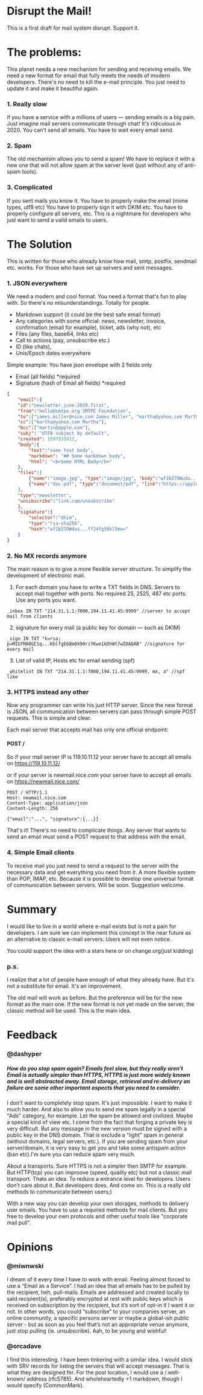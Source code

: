 # Disrupt the Mail!
This is a first draft for mail system disrupt. Support it.

# The problems:
This planet needs a new mechanism for sending and receiving emails. We need a new format for email that fully meets the needs of modern developers. There's no need to kill the e-mail principle. You just need to update it and make it beautiful again.

### 1. Really slow
if you have a service with a millions of users — sending emails is a big pain. Just imagine mail servers communicate through chat! It's ridiculous in 2020. You can't send all emails. You have to wait every email send.

### 2. Spam
The old mechanism allows you to send a spam! We have to replace it with a new one that will not allow spam at the server level (just without any of anti-spam tools).

### 3. Сomplicated
If you sent mails you know it. You have to properly make the email (mime types, utf8 etc) 
You have to properly sign it with DKIM etc. You have to properly configure all servers, etc. This is a nightmare for developers who just want to send a valid emails to users.


# The Solution
This is written for those who already know how mail, smtp, postfix, sendmail etc. works. For those who have set up servers and sent messages.

### 1. JSON everywhere
We need a modern and cool format. You need a format that's fun to play with. So there's no misunderstandings. Totally for people. 

- Markdown support (it could be the best safe email format)
- Any categories with some official: news, newsletter, invoice, confirmation (email for example), ticket, ads (why not), etc
- Files (any files, base64, links etc)
- Call to actions (pay, unsubscribe etc.)
- ID (like chats), 
- Unix/Epoch dates everywhere

Simple example:
You have json envelope with 2 fields only
- Email (all fields) *required
- Signature (hash of Email all fields) *required

```json
{
    "email":{
    "id":"newsletter.june.2020.first",
    "from":"hello@smtpe.org SMTPE Foundation",
    "to":["james.miller@nice.com James Miller", "martha@yahoo.com Martha"],
    "cc":["martha@yahoo.com Martha"],
    "bcc":["martin@apple.com"],
    "subj": "UTF8 subject by default",
    "created": 1597221012,
    "body":{
        "text":"some text body",
        "markdown": "## Some markdown body",
        "html": "<b>Some HTML Body</b>"
    },
    "files":[
        {"name":"image.jpg", "type":"image/jpg", "body":"wf1b27OWudu...Ogp+mmUf5mo"},
        {"name":"doc.pdf", "type":"document/pdf", "link":"https://apple.com/nice.pdf"}
    ],
    "type":"newsletter",
    "unsibscribe":"link.com/unsubscribe"
    },
    "signature":{
        "selector":"dkim",
        "type":"rsa-sha256",
        "hash":"wf1b27OWdus...ff24fg56kl5mo="
    }
}
```

### 2. No MX records anymore
The main reason is to give a more flexible server structure. To simplify the development of electronic mail.

1. For each domain you have to write a TXT fields in DNS. Servers to accept mail together with ports. No required 25, 2525, 487 etc ports. Use any ports you want.
```
_inbox IN TXT "214.31.1.1:7000,194.11.41.45:9999" //server to accept mail from clients
```
2. signature for every mail (a public key for domain — such as DKIM)
```
_sign IN TXT "k=rsa; p=MIGfMA0GCSq...KblfgE68m0X90riYKwe1kDhWt7wIDAQAB" //signature for every mail
```
3. List of valid IP, Hosts etc for email sending (spf)
```
_whitelist IN TXT "214.31.1.1:7000,194.11.41.45:9999, mx, a" //spf like
```

### 3. HTTPS instead any other
Now any programmer can write his just HTTP server. Since the new format is JSON, all communication between servers can pass through simple POST requests. This is simple and clear. 

Each mail server that accepts mail has only one official endpoint:
#### POST /

So if your mail server IP is 119.10.11.12 your server have to accept all emails on
https://119.10.11.12/

or if your server is newmail.nice.com your server have to accept all emails on
https://newmail.nice.com/

```
POST / HTTP/1.1
Host: newmail.nice.com
Content-Type: application/json
Content-Length: 256

{"email":"...", "signature":{...}}
```

That's it! There's no need to complicate things. Any server that wants to send an email must send a POST request to that address with the email.

### 4. Simple Email clients
To receive mail you just need to send a request to the server with the necessary data and get everything you need from it. A more flexible system than POP, IMAP, etc. Because it is possible to develop one universal format of communication between servers. Will be soon. Suggestion welcome.


# Summary
I would like to live in a world where e-mail exists but is not a pain for developers. I am sure we can implement this concept in the near future as an alternative to classic e-mail servers. Users will not even notice.

You could support the idea with a stars here or on change.org(just kidding)

### p.s.
I realize that a lot of people have enough of what they already have. But it's not a substitute for email. It's an improvement.

The old mail will work as before. But the preference will be for the new format as the main one. If the new format is not yet made on the server, the classic method will be used. This is the main idea.

# Feedback
### @dashyper 
##### How do you stop spam again? Emails feel slow, but they really aren't Email is actually simpler than HTTPS, HTTPS is just more widely known and is well abstracted away. Email storage, retrieval and re-delivery on failure are some other important aspects that you need to consider.

I don't want to completely stop spam. It's just impossible. I want to make it much harder. And also to allow you to send me spam legally in a special "Ads" category, for example. Let the spam be allowed and civilized. Maybe a special kind of view etc.
I come from the fact that forging a private key is very difficult. But any message in the new version must be signed with a public key in the DNS domain.
That is exclude a "light" spam in general (without domains, legal servers, etc.). If you are sending spam from your server/domain, it is very easy to get you and take some antispam action (ban etc).I'm sure you can reduce spam very much.

About a transports. Sure HTTPS is not a simpler then SMTP for example. But HTTP(tcp) you can improove (speed, quality etc) but not a classic mail transport. Thats an idea. To reduce a entrance level for developers. Users don't care about it. But developers does. And come on. This is a really old methods to communicate between users;)

With a new way you can develop your own storages, methods to delivery user emails. You have to use a required methods for mail clients. But you free to develop your own protocols and other useful tools like "corporate mail pull".

# Opinions
### @miwnwski
I dream of it every time I have to work with email. Feeling almost forced to use a “Email as a Service”.
I had an idea that all emails has to be pulled by the recipient, heh, pull-mails. Emails are addressed and created locally to said recipient(s), preferably encrypted at rest with public keys which is received on subscription by the recipient, but it’s sort of opt-in if I want it or not.
In other words, you could “subscribe” to your companies server, an online community, a specific persons server or maybe a global-ish public server - but as soon as you feel that’s not an appropriate venue anymore, just stop pulling (ie. unsubscribe).
Aah, to be young and wishful!

### @orcadave
I find this interesting. I have been tinkering with a similar idea.
I would stick with SRV records for listing the servers that will accept messages. That is what they are designed for.
For the post location, I would use a /.well-known/ address (rfc5785).
And wholeheartedly +1 markdown, though I would specify (CommonMark).
